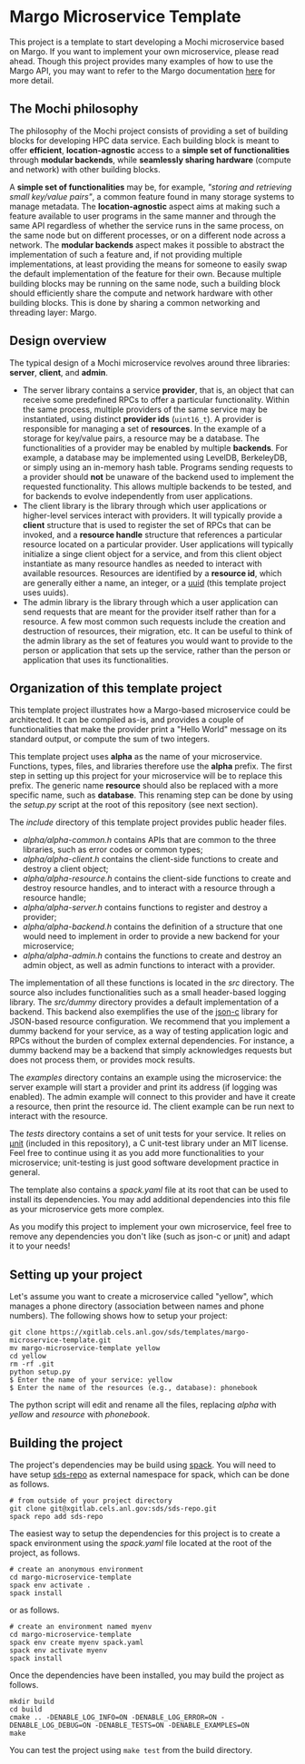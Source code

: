 Margo Microservice Template
===========================

This project is a template to start developing a Mochi microservice based on Margo.
If you want to implement your own microservice, please read ahead. Though this project
provides many examples of how to use the Margo API, you may want to refer to the Margo
documentation [here](https://mochi.readthedocs.io/en/latest/) for more detail.


The Mochi philosophy
--------------------

The philosophy of the Mochi project consists of providing a set of building blocks
for developing HPC data service. Each building block is meant to offer **efficient**,
**location-agnostic** access to a **simple set of functionalities** through
**modular backends**, while **seamlessly sharing hardware** (compute and network)
with other building blocks.

A **simple set of functionalities** may be, for example, _"storing and retrieving
small key/value pairs"_, a common feature found in many storage systems to manage
metadata. The **location-agnostic** aspect aims at making such a feature available
to user programs in the same manner and through the same API regardless of whether
the service runs in the same process, on the same node but on different processes,
or on a different node across a network. The **modular backends** aspect makes it
possible to abstract the implementation of such a feature and, if not providing
multiple implementations, at least providing the means for someone to easily swap
the default implementation of the feature for their own. Because multiple building
blocks may be running on the same node, such a building block should efficiently
share the compute and network hardware with other building blocks. This is done
by sharing a common networking and threading layer: Margo.


Design overview
---------------

The typical design of a Mochi microservice revolves around three libraries:
**server**, **client**, and **admin**.

* The server library contains a service **provider**, that is, an object that
  can receive some predefined RPCs to offer a particular functionality. Within
  the same process, multiple providers of the same service may be instantiated,
  using distinct **provider ids** (`uint16_t`). A provider is responsible for
  managing a set of **resources**. In the example of a storage for key/value
  pairs, a resource may be a database. The functionalities of a provider may
  be enabled by multiple **backends**. For example, a database may be implemented
  using LevelDB, BerkeleyDB, or simply using an in-memory hash table.
  Programs sending requests to a provider should **not** be unaware of the backend used
  to implement the requested functionality. This allows multiple backends to be
  tested, and for backends to evolve independently from user applications.
* The client library is the library through which user applications or higher-level
  services interact with providers. It will typically provide a **client** structure
  that is used to register the set of RPCs that can be invoked, and a **resource handle**
  structure that references a particular resource located on a particular provider.
  User applications will typically initialize a singe client object for a service, and
  from this client object instantiate as many resource handles as needed to interact with
  available resources. Resources are identified by a **resource id**, which are generally
  either a name, an integer, or a
  [uuid](https://en.wikipedia.org/wiki/Universally_unique_identifier) (this template
  project uses uuids).
* The admin library is the library through which a user application can send
  requests that are meant for the provider itself rather than for a resource.
  A few most common such requests include the creation and destruction of
  resources, their migration, etc. It can be useful to think of the admin
  library as the set of features you would want to provide to the person or
  application that sets up the service, rather than the person or application
  that uses its functionalities.

Organization of this template project
-------------------------------------

This template project illustrates how a Margo-based microservice could
be architected. It can be compiled as-is, and provides a couple of
functionalities that make the provider print a "Hello World" message
on its standard output, or compute the sum of two integers.

This template project uses **alpha** as the name of your microservice.
Functions, types, files, and libraries therefore use the **alpha** prefix.
The first step in setting up this project for your microservice will be
to replace this prefix. The generic name **resource** should also be
replaced with a more specific name, such as **database**. This renaming
step can be done by using the _setup.py_ script at the root of this repository
(see next section).

The _include_ directory of this template project provides public header files.
* _alpha/alpha-common.h_ contains APIs that are common to the three
  libraries, such as error codes or common types;
* _alpha/alpha-client.h_ contains the client-side functions to create
  and destroy a client object;
* _alpha/alpha-resource.h_ contains the client-side functions to create
  and destroy resource handles, and to interact with a resource through
  a resource handle;
* _alpha/alpha-server.h_ contains functions to register and destroy
  a provider;
* _alpha/alpha-backend.h_ contains the definition of a structure that
  one would need to implement in order to provide a new backend for
  your microservice;
* _alpha/alpha-admin.h_ contains the functions to create and destroy
  an admin object, as well as admin functions to interact with a provider.

The implementation of all these functions is located in the _src_ directory.
The source also includes functionalities such as a small header-based logging library.
The _src/dummy_ directory provides a default implementation of a backend. This
backend also exemplifies the use of the [json-c](https://github.com/json-c/json-c) library
for JSON-based resource configuration. We recommend that you implement a dummy backend for your
service, as a way of testing application logic and RPCs without the burden of complex
external dependencies. For instance, a dummy backend may be a backend that simply
acknowledges requests but does not process them, or provides mock results.

The _examples_ directory contains an example using the microservice:
the server example will start a provider and print its address (if logging was enabled).
The admin example will connect to this provider and have it create a resource, then
print the resource id. The client example can be run next to interact with the resource.

The _tests_ directory contains a set of unit tests for your service.
It relies on [µnit](https://nemequ.github.io/munit) (included in this repository),
a C unit-test library under an MIT license. Feel free to continue using it as you
add more functionalities to your microservice; unit-testing is just good software
development practice in general.

The template also contains a _spack.yaml_ file at its root that can be used to
install its dependencies. You may add additional dependencies into this file as
your microservice gets more complex.

As you modify this project to implement your own microservice, feel free to remove
any dependencies you don't like (such as json-c or µnit) and adapt it to your needs!


Setting up your project
-----------------------

Let's assume you want to create a microservice called "yellow", which manages
a phone directory (association between names and phone numbers). The following
shows how to setup your project:

```
git clone https://xgitlab.cels.anl.gov/sds/templates/margo-microservice-template.git
mv margo-microservice-template yellow
cd yellow
rm -rf .git
python setup.py
$ Enter the name of your service: yellow
$ Enter the name of the resources (e.g., database): phonebook
```

The python script will edit and rename all the files, replacing _alpha_ with _yellow_
and _resource_ with _phonebook_.

Building the project
--------------------

The project's dependencies may be build using [spack](https://spack.readthedocs.io/en/latest/).
You will need to have setup [sds-repo](https://xgitlab.cels.anl.gov/sds/sds-repo) as external
namespace for spack, which can be done as follows.

```
# from outside of your project directory
git clone git@xgitlab.cels.anl.gov:sds/sds-repo.git
spack repo add sds-repo
```

The easiest way to setup the dependencies for this project is to create a spack environment
using the _spack.yaml_ file located at the root of the project, as follows.

```
# create an anonymous environment
cd margo-microservice-template
spack env activate .
spack install
```

or as follows.

```
# create an environment named myenv
cd margo-microservice-template
spack env create myenv spack.yaml
spack env activate myenv
spack install
```

Once the dependencies have been installed, you may build the project as follows.

```
mkdir build
cd build
cmake .. -DENABLE_LOG_INFO=ON -DENABLE_LOG_ERROR=ON -DENABLE_LOG_DEBUG=ON -DENABLE_TESTS=ON -DENABLE_EXAMPLES=ON
make
```

You can test the project using `make test` from the build directory.
